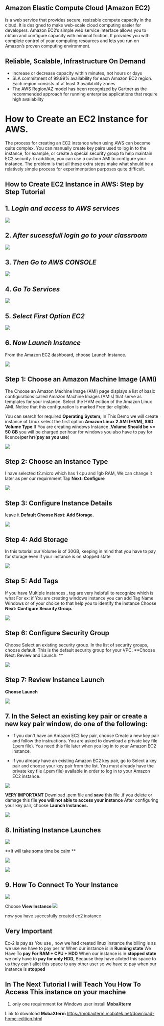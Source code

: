 ## Amazon Elastic Compute Cloud (Amazon EC2) 
is a web service that provides secure, resizable compute capacity in the cloud.
It is designed to make web-scale cloud computing easier for developers.
Amazon EC2’s simple web service interface allows you to obtain and configure capacity with minimal friction.
It provides you with complete control of your computing resources and lets you run on Amazon’s proven computing environment.

## Reliable, Scalable, Infrastructure On Demand

* Increase or decrease capacity within minutes, not hours or days
* SLA commitment of 99.99% availability for each Amazon EC2 region.
  Each region consists of at least 3 availability zones
* The AWS Region/AZ model has been recognized by Gartner as the recommended 
  approach for running enterprise applications that require high availability
  
 # How to Create an EC2 Instance for AWS.
 The process for creating an EC2 instance when using AWS can become quite complex. 
 You can manually create key pairs used to log in to the instance, 
 for example, or create a special security group to help maintain EC2 security.
 In addition, you can use a custom AMI to configure your instance. 
 The problem is that all these extra steps make what should be a relatively 
 simple process for experimentation purposes quite difficult.
 
 ## How to Create EC2 Instance in AWS: Step by Step Tutorial 
 
 ## 1. *Login and access to AWS services*
 
 ![](images/login.PNG)
 
 ## 2. *After sucessfull login go to your classroom*
 
 ![](images/login3.PNG)
 
 ## 3. *Then Go to AWS CONSOLE*
 
 ![](images/login4.PNG)
 
 
 ## 4. *Go To Services* 
 
 ![](images/login5.PNG)
 
 ## 5. *Select First Option EC2*
 
 ![](images/login6.PNG)
 
 ## 6. *Now Launch Instance*
 From the Amazon EC2 dashboard, choose Launch Instance.
 
 
 ![](images/login7.PNG)
 
 ## Step 1: Choose an Amazon Machine Image (AMI)
 The Choose an Amazon Machine Image (AMI) page displays a list of basic configurations called Amazon Machine Images (AMIs) that serve as templates for your instance. Select the HVM edition of the Amazon Linux AMI. Notice that this configuration is marked Free tier eligible. 
 
 You can search for required **Operating System**, In This Demo we will create instance of Linux
 select the first option **Amazon Linux 2 AMI (HVM), SSD Volume Type**
 If You are creating windows Instance ,**Volume Should be >= 50 GB**
 you will be charged per hour for windows you also have to pay for licence(**per hr**)(**pay as you use**)
 
 
 ![](images/login8.PNG)
 
 
 ## Step 2: Choose an Instance Type
 I have selected t2.micro which has 1 cpu and 1gb RAM,
 We can change it later as per our requirnment
 Tap **Next: Configure**
 
 
 ![](images/login9.PNG)
 
 
 ## Step 3: Configure Instance Details
 leave it **Default**
 **Choose Next: Add Storage.**
 
  ![](images/login10.PNG)
  
  ## Step 4: Add Storage
  In this tutorial our Volume is of 30GB, keeping in mind that you have to pay for storage even if your instance is on stopped state
  
   ![](images/login11.PNG)
   
   ## Step 5: Add Tags
   
   If you have Multiple instances , tag are very helpfull to recognize which is what
   For ex: if You are creating windows instance you can add Tag Name Windows or of your choice to that help you to identify
   the instance
   Choose **Next: Configure Security Group.**
   
  ![](images/login12.PNG)
  
  ## Step 6: Configure Security Group
  
  Choose Select an existing security group.
  In the list of security groups, choose default. This is the default security group for your VPC. 
  **Choose Next: Review and Launch. **
  
  
  ![](images/login13.PNG)
  
  ## Step 7: Review Instance Launch
  **Choose Launch**
  
  ![](images/login14.PNG)
  
  ## 7. In the Select an existing key pair or create a new key pair window, do one of the following: 
  
  - If you don't have an Amazon EC2 key pair, choose Create a new key pair and follow the instructions. You are asked to download a private key file (.pem file). You need this file later when you log in to your Amazon EC2 instance. 
  
  - If you already have an existing Amazon EC2 key pair, go to Select a key pair and choose your key pair from the list. You must already have the private key file (.pem file) available in order to log in to your Amazon EC2 instance. 
  
  ![](images/login15.PNG)
  
  
  
  **VERY IMPORTANT**
  Download  .pem file and **save** this file ,if you delete or damage this file **you will not able to access your instance**
  After configuring your key pair, choose **Launch Instances.**
  
  ![](images/login16.PNG)
  
  ## 8. Initiating Instance Launches
  
  
  ![](images/login16.PNG)
  
  **It will take some time be calm **
  
  ![](images/login17.PNG)
  
  ![](images/login18.PNG)
  
  
  ## 9. How To Connect  To Your Instance
  
  
  ![](images/login19.PNG)
  
  
  Choose **View Instance**
  ![](images/login20.PNG)
  
  now you have succesfully created ec2 instance 

 ## Very Important 
 Ec-2 is pay as You use , now we had created linux instance the billing is as we use we have to pay per hr
 When our instance is in **Running state** We Have To **pay For RAM + CPU + HDD**
 When our instance is in **stopped state** we only have to **pay for only HDD**,
 Because they have alloted this space to us they can't allot this space to any other user so we have to pay when our instance is **stopped**
 
 
## In The Next Tutorial I will Teach You How To Access This instance on your machine 
 1. only one requirnment for Windows user install **MobaXterm**

 
Link to download **MobaXterm** <https://mobaxterm.mobatek.net/download-home-edition.html>
 
 
  
  
  



 

 
 

